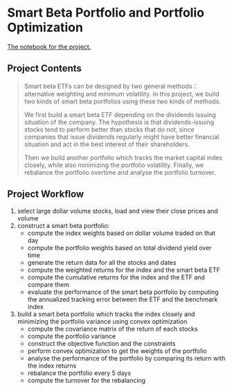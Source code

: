 # Smart Beta Portfolio and Portfolio Optimization
[The notebook for the project.](project_3_starter.ipynb)

## Project Contents
> Smart beta ETFs can be designed by two general methods：alternative weighting and minimum volatility. In this project, we build two kinds of smart beta portfolios using these two kinds of methods. 
>
> We first build a smart beta ETF depending on the dividends issuing situation of the company. The hypothesis is that dividends-issuing stocks tend to perform better than stocks that do not, since companies that issue dividends regularly might have better financial situation and act in the best interest of their shareholders.
>
> Then we build another portfolio which tracks the market capital index closely, while also minimizing the portfolio volatility. Finally, we rebalance the portfolio overtime and analyse the portfolio turnover.

## Project Workflow
1. select large dollar volume stocks, load and view their close prices and volume
2. construct a smart beta portfolio:
   - compute the index weights based on dollar volume traded on that day
   - compute the portfolio weights based on total dividend yield over time
   - generate the return data for all the stocks and dates
   - compute the weighted returns for the index and the smart beta ETF
   - compute the cumulative returns for the index and the ETF and compare them
   - evaluate the performance of the smart beta portfolio by computing the annualized tracking error between the ETF and the benchmark index
3. build a smart beta portfolio which tracks the index closely and minimizing the portfolio variance using convex optimization
   - compute the covariance matrix of the return of each stocks
   - compute the portfolio variance
   - construct the objective function and the constraints
   - perform convex optimization to get the weights of the portfolio
   - analyse the performance of the portfolio by comparing its return with the index returns
   - rebalance the portfolio every 5 days
   - compute the turnover for the rebalancing

